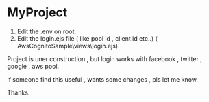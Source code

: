 # MyProject
1. Edit the .env on root.
2. Edit the login.ejs file ( like pool id , client id etc..) ( AwsCognitoSample\views\login.ejs).

Project is uner construction , but login works with facebook , twitter , google , aws pool.

if someone find this useful , wants some changes , pls let me know.

Thanks.
